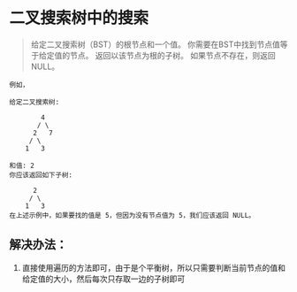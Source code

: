 # 二叉搜索树中的搜索

> 给定二叉搜索树（BST）的根节点和一个值。 你需要在BST中找到节点值等于给定值的节点。 返回以该节点为根的子树。 如果节点不存在，则返回 NULL。


```
例如，

给定二叉搜索树:

        4
       / \
      2   7
     / \
    1   3

和值: 2
你应该返回如下子树:

      2
     / \
    1   3
在上述示例中，如果要找的值是 5，但因为没有节点值为 5，我们应该返回 NULL。

```

## 解决办法：
1. 直接使用遍历的方法即可，由于是个平衡树，所以只需要判断当前节点的值和给定值的大小，然后每次只存取一边的子树即可
